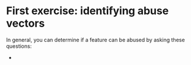 # First exercise: identifying abuse vectors

In general,  you can determine if a feature can be abused by asking these questions:

* 


